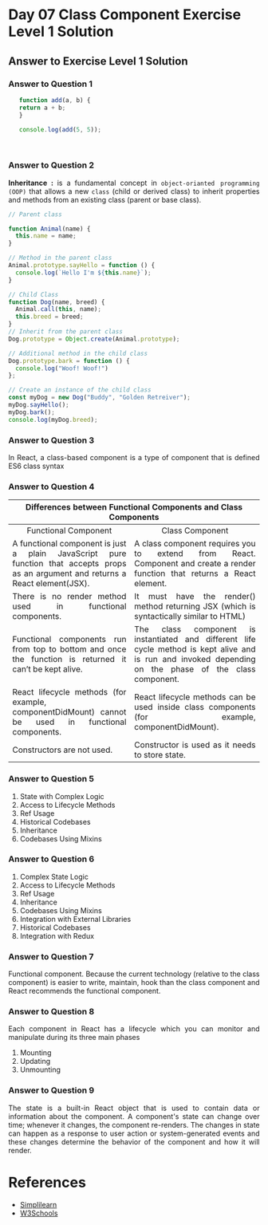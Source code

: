 # Day 07 Class Component Exercise Level 1 Solution
## Answer to Exercise Level 1 Solution
### Answer to Question 1
 ```javascript
    function add(a, b) {
    return a + b;
    }

    console.log(add(5, 5));
```
<br>

### Answer to Question 2

<p align="justify">
<strong> Inheritance : </strong>  is a fundamental concept in <code>object-orianted programming (OOP)</code> that allows a new <code>class</code> (child or derived class) to inherit properties and methods from an existing class (parent or base class). <br> 

```javascript
// Parent class

function Animal(name) {
  this.name = name;
}

// Method in the parent class
Animal.prototype.sayHello = function () {
  console.log(`Hello I'm ${this.name}`);
}

// Child Class
function Dog(name, breed) {
  Animal.call(this, name);
  this.breed = breed;
}
// Inherit from the parent class
Dog.prototype = Object.create(Animal.prototype);

// Additional method in the child class
Dog.prototype.bark = function () {
  console.log("Woof! Woof!")
};

// Create an instance of the child class
const myDog = new Dog("Buddy", "Golden Retreiver");
myDog.sayHello();
myDog.bark();
console.log(myDog.breed);
```
</p>

### Answer to Question 3
<p align="justify">In React, a class-based component is a type of component that is defined ES6 class syntax </p>

### Answer to Question 4
<table>

<thead>
<tr>
<th colspan="2" style="text-align:center">Differences between Functional Components and Class Components </th>
</tr>
</thead>

<tbody align="justify">

<tr align="center">
<td>Functional Component	</td>
<td> Class Component </td>
</tr>

<tr>
<td>A functional component is just a plain JavaScript pure function that accepts props as an argument and returns a React element(JSX).	</td>
<td>A class component requires you to extend from React. Component and create a render function that returns a React element.
</td>
</tr>

<tr>
<td>There is no render method used in functional components.	</td>
<td>It must have the render() method returning JSX (which is syntactically similar to HTML)
</td>
</tr>

<tr>
<td>Functional components run from top to bottom and once the function is returned it can’t be kept alive.	</td>
<td>The class component is instantiated and different life cycle method is kept alive and is run and invoked depending on the phase of the class component.
</td>
</tr>

<tr>
<td>React lifecycle methods (for example, componentDidMount) cannot be used in functional components.	</td>
<td>React lifecycle methods can be used inside class components (for example, componentDidMount).
</td>
</tr>

<tr>
<td>Constructors are not used.	</td>
<td>Constructor is used as it needs to store state. </td>
</tr>



</tbody>

</table>


### Answer to Question 5
1. State with Complex Logic
2. Access to Lifecycle Methods
3. Ref Usage
4. Historical Codebases
5. Inheritance
6. Codebases Using Mixins

### Answer to Question 6
1. Complex State Logic
2. Access to Lifecycle Methods
3. Ref Usage
4. Inheritance
5. Codebases Using Mixins
6. Integration with External Libraries
7. Historical Codebases
8. Integration with Redux

### Answer to Question 7
<p align="justify">Functional component. Because the current technology (relative to the class component) is easier to write, maintain, hook than the class component and React recommends the functional component.</p>

### Answer to Question 8
<p align="justify">Each component in React has a lifecycle which you can monitor and manipulate during its three main phases <br>

1. Mounting
2. Updating
3. Unmounting
</p>

### Answer to Question 9
<p align="justify">The state is a built-in React object that is used to contain data or information about the component. A component's state can change over time; whenever it changes, the component re-renders. The changes in state can happen as a response to user action or system-generated events and these changes determine the behavior of the component and how it will render.</p>

# References
- [Simplilearn](https://www.simplilearn.com/tutorials/reactjs-tutorial/reactjs-state)
- [W3Schools](https://www.w3schools.com/react/react_lifecycle.asp)